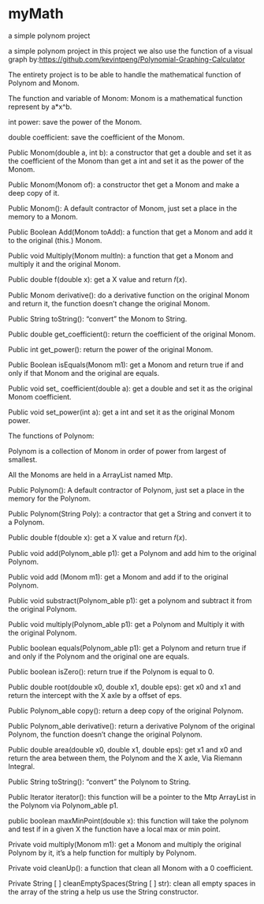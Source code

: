 # myMath
a simple polynom project

a simple polynom project in this project we also use the function of a visual graph by:https://github.com/kevintpeng/Polynomial-Graphing-Calculator

The entirety project is to be able to handle the mathematical function of Polynom and Monom.

The function and variable of Monom: Monom is a mathematical function represent by a*x^b.

int power: save the power of the Monom.

double coefficient: save the coefficient of the Monom.

Public Monom(double a, int b): a constructor that get a double and set it as the coefficient of the Monom than get a int and set it as the power of the Monom.

Public Monom(Monom of): a constructor thet get a Monom and make a deep copy of it.

Public Monom(): A default contractor of Monom, just set a place in the memory to a Monom.

Public Boolean Add(Monom toAdd): a function that get a Monom and add it to the original (this.) Monom.

Public void Multiply(Monom multIn): a function that get a Monom and multiply it and the original Monom.

Public double f(double x): get a X value and return 𝑓(𝑥).

Public Monom derivative(): do a derivative function on the original Monom and return it, the function doesn’t change the original Monom.

Public String toString(): “convert” the Monom to String.

Public double get_coefficient(): return the coefficient of the original Monom.

Public int get_power(): return the power of the original Monom.

Public Boolean isEquals(Monom m1): get a Monom and return true if and only if that Monom and the original are equals.

Public void set_ coefficient(double a): get a double and set it as the original Monom coefficient.

Public void set_power(int a): get a int and set it as the original Monom power.

The functions of Polynom:

Polynom is a collection of Monom in order of power from largest of smallest.

All the Monoms are held in a ArrayList named Mtp.

Public Polynom(): A default contractor of Polynom, just set a place in the memory for the Polynom.

Public Polynom(String Poly): a contractor that get a String and convert it to a Polynom.

Public double f(double x): get a X value and return 𝑓(𝑥).

Public void add(Polynom_able p1): get a Polynom and add him to the original Polynom.

Public void add (Monom m1): get a Monom and add if to the original Polynom.

Public void substract(Polynom_able p1): get a polynom and subtract it from the original Polynom.

Public void multiply(Polynom_able p1): get a Polynom and Multiply it with the original Polynom.

Public boolean equals(Polynom_able p1): get a Polynom and return true if and only if the Polynom and the original one are equals.

Public boolean isZero(): return true if the Polynom is equal to 0.

Public double root(double x0, double x1, double eps): get x0 and x1 and return the intercept with the X axle by a offset of eps.

Public Polynom_able copy(): return a deep copy of the original Polynom.

Public Polynom_able derivative(): return a derivative Polynom of the original Polynom, the function doesn’t change the original Polynom.

Public double area(double x0, double x1, double eps): get x1 and x0 and return the area between them, the Polynom and the X axle, Via Riemann Integral.

Public String toString(): “convert” the Polynom to String.

Public Iterator iterator(): this function will be a pointer to the Mtp ArrayList in the Polynom via Polynom_able p1.

public boolean maxMinPoint(double x): this function will take the polynom and test if in a given X the function have a local max or min point.

Private void multiply(Monom m1): get a Monom and multiply the original Polynom by it, it’s a help function for multiply by Polynom.

Private void cleanUp(): a function that clean all Monom with a 0 coefficient.

Private String [ ] cleanEmptySpaces(String [ ] str): clean all empty spaces in the array of the string a help us use the String constructor.
